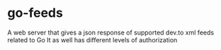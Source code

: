 # go-feeds
A web server that gives a json response of supported dev.to xml feeds related to Go
It as well has different levels of authorization